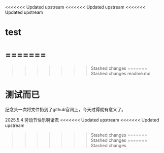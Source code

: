 <<<<<<< Updated upstream
<<<<<<< Updated upstream
<<<<<<< Updated upstream
# test
=======
=======
>>>>>>> Stashed changes
=======
>>>>>>> Stashed changes
readme.md

# 测试而已

纪念头一次将文件扔到了github官网上，今天过得就有意义了。

2025.5.4 劳动节快乐啊诸君
<<<<<<< Updated upstream
<<<<<<< Updated upstream
>>>>>>> Stashed changes
=======
>>>>>>> Stashed changes
=======
>>>>>>> Stashed changes
